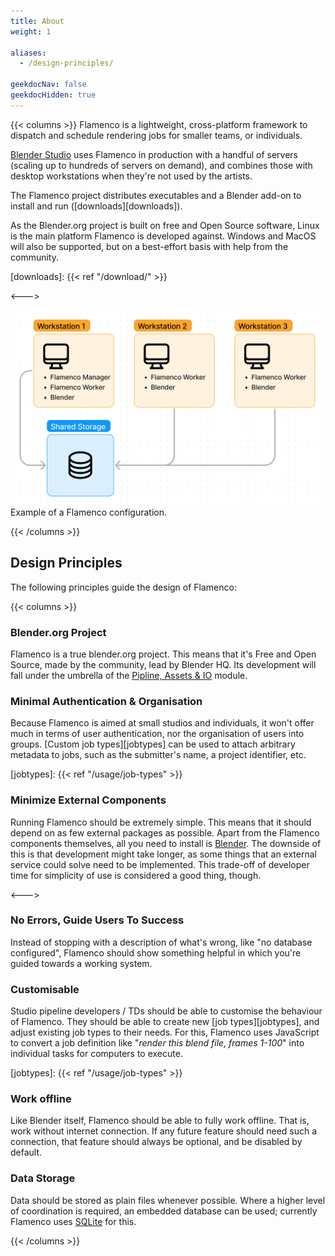```yaml
---
title: About
weight: 1

aliases:
  - /design-principles/

geekdocNav: false
geekdocHidden: true
---
```

{{< columns  >}} <!-- begin columns block -->
Flamenco is a lightweight, cross-platform framework to dispatch and schedule rendering jobs for smaller teams, or individuals. 

[Blender Studio][studio] uses Flamenco in production with a handful of servers 
(scaling up to hundreds of servers on demand), and combines those with desktop 
workstations when they're not used by the artists.

The Flamenco project distributes executables and a Blender add-on 
to install and run ([downloads][downloads]).

As the Blender.org project is built on free and Open Source software, Linux is
the main platform Flamenco is developed against. Windows and MacOS will also be
supported, but on a best-effort basis with help from the community.

[downloads]: {{< ref "/download/" >}}

[studio]: https://studio.blender.org/

<---> <!-- magic separator, between columns -->


![Flamenco Configuration](flamenco_components.png)
Example of a Flamenco configuration.


{{< /columns >}}


## Design Principles

The following principles guide the design of Flamenco:

{{< columns  >}} <!-- begin columns block -->

### Blender.org Project
Flamenco is a true blender.org project. This means that it's Free and Open
Source, made by the community, lead by Blender HQ. Its development will fall
under the umbrella of the [Pipline, Assets & IO][PAIO] module.

[PAIO]: https://projects.blender.org/blender/blender/wiki/Module:%20Pipeline,%20Assets%20&%20I/O

### Minimal Authentication & Organisation
Because Flamenco is aimed at small studios and individuals, it won't offer
much in terms of user authentication, nor the organisation of users into groups.
[Custom job types][jobtypes] can be used to attach arbitrary metadata to jobs,
such as the submitter's name, a project identifier, etc.

[jobtypes]: {{< ref "/usage/job-types" >}}

### Minimize External Components
Running Flamenco should be extremely simple. This means that it should depend
on as few external packages as possible. Apart from the Flamenco components
themselves, all you need to install is [Blender][blender].
The downside of this is that development might take longer, as some things
that an external service could solve need to be implemented. This trade-off of
developer time for simplicity of use is considered a good thing, though.

[blender]: https://www.blender.org/

<---> <!-- magic separator, between columns -->

### No Errors, Guide Users To Success
Instead of stopping with a description of what's wrong, like "no database
configured", Flamenco should show something helpful in which you're guided
towards a working system.

### Customisable
Studio pipeline developers / TDs should be able to customise the behaviour of
Flamenco. They should be able to create new [job types][jobtypes], and adjust
existing job types to their needs. For this, Flamenco uses JavaScript to convert
a job definition like "*render this blend file, frames 1-100*" into individual
tasks for computers to execute.

[jobtypes]: {{< ref "/usage/job-types" >}}

### Work offline
Like Blender itself, Flamenco should be able to fully work offline. That is,
work without internet connection. If any future feature should need such a
connection, that feature should always be optional, and be disabled by default.

### Data Storage
Data should be stored as plain files whenever possible. Where a higher level
of coordination is required, an embedded database can be used; currently
Flamenco uses [SQLite][sqlite] for this.

[sqlite]: https://pkg.go.dev/modernc.org/sqlite

{{< /columns >}}




